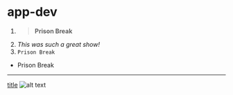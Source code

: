 # app-dev

1. > **Prison Break**
2. *This was such a great show!*
3. `Prison Break`
  - Prison Break
---
[title](https://www.PrisonBreak.com)
![alt text](Prisonbreak.jpg)
